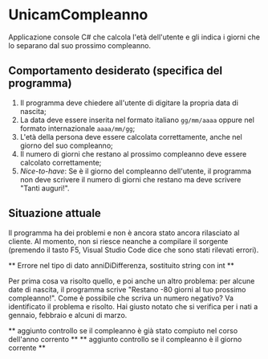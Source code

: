 # UnicamCompleanno
Applicazione console C# che calcola l'età dell'utente e gli indica i giorni che lo separano dal suo prossimo compleanno.

## Comportamento desiderato (specifica del programma)
1. Il programma deve chiedere all'utente di digitare la propria data di nascita;
2. La data deve essere inserita nel formato italiano `gg/mm/aaaa` oppure nel formato internazionale `aaaa/mm/gg`;
3. L'età della persona deve essere calcolata correttamente, anche nel giorno del suo compleanno;
4. Il numero di giorni che restano al prossimo compleanno deve essere calcolato correttamente;
5. *Nice-to-have*: Se è il giorno del compleanno dell'utente, il programma non deve scrivere il numero di giorni che restano ma deve scrivere "Tanti auguri!".

## Situazione attuale
Il programma ha dei problemi e non è ancora stato ancora rilasciato al cliente. Al momento, non si riesce neanche a compilare il sorgente (premendo il tasto F5, Visual Studio Code dice che sono stati rilevati errori). 

** Errore nel tipo di dato anniDiDifferenza, sostituito string con int **

Per prima cosa va risolto quello, e poi anche un altro problema: per alcune date di nascita, il programma scrive "Restano -80 giorni al tuo prossimo compleanno!". Come è possibile che scriva un numero negativo? Va identificato il problema e risolto. Hai giusto notato che si verifica per i nati a gennaio, febbraio e alcuni di marzo. 

** aggiunto controllo se il compleanno è già stato compiuto nel corso dell'anno corrento **
** aggiunto controllo se il compleanno è il giorno corrente **
